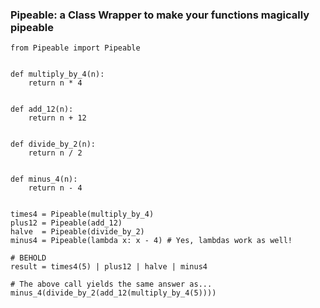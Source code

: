 ### Pipeable: a Class Wrapper to make your functions magically pipeable ###

    
    from Pipeable import Pipeable
        

    def multiply_by_4(n):
        return n * 4


    def add_12(n):
        return n + 12


    def divide_by_2(n):
        return n / 2


    def minus_4(n):
        return n - 4


    times4 = Pipeable(multiply_by_4)
    plus12 = Pipeable(add_12)
    halve  = Pipeable(divide_by_2)
    minus4 = Pipeable(lambda x: x - 4) # Yes, lambdas work as well!

    # BEHOLD
    result = times4(5) | plus12 | halve | minus4

    # The above call yields the same answer as...
    minus_4(divide_by_2(add_12(multiply_by_4(5))))
